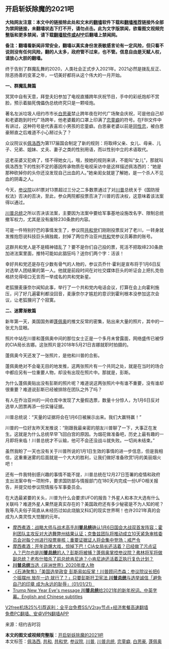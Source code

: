  <h2>开启斩妖除魔的2021吧</h2> <p class="notice"><b>大陆网友注意：本文中的链接除此处和文末的<a href="https://github.com/bannedbook/fanqiang" >翻墙</a>软件下载和<a href="https://github.com/killgcd/justmysocks/blob/master/README.md">翻墙推荐</a>链接外全部为禁网链接，未翻墙状态下打不开，请勿点击。此为文字版禁闻，欲看图文视频完整版和更多禁闻，请下载<a href="https://github.com/bannedbook/fanqiang">翻墙软件或APP</a>后翻墙上禁闻网。</p><p>备注：翻墙看新闻非常安全，翻墙以真实身份发表敏感言论有一定风险，但只看不说则没有任何风险，翻的人太多，政府管不过来，也不管。信息自由是天赋人权，请放心大胆的翻墙。</b></p>  <div class="entry"> <p>终于告别了群魔乱舞的2020，人类社会正式步入2021年。2021必然是拨乱反正、除恶扬善的变革之年，一切美好都将从这个伟大的一月开始。</p> <p><strong>一、群魔乱舞篇</strong></p> <p>冥冥中自有天意，拜登夫妇参加了电视直播跨年庆祝节目，手中的彩纸炮却不赏脸，预示着脑死傀儡伪总统终究只是一颗哑炮。</p> <p>著名左派垃圾人纽约市市长<a href="https://www.bannedbook.org/bnews/tag/%E7%99%BD%E6%80%9D%E8%B1%AA/" class="st_tag internal_tag" rel="tag" title="标签 白思豪 下的日志">白思豪</a>禁止跨年夜在时代广场聚会庆祝，可是他自己却和老婆跑到时代广场跨年，他老婆戴的口罩上印满了<a href="https://www.bannedbook.org/bnews/tag/%e6%81%8b%e7%ab%a5%e7%99%96/" class="st_tag internal_tag" rel="tag" title="标签 恋童癖 下的日志">恋童癖</a>的符号。在FBI文件中有讲过，这种符号是代表喜欢小男孩的恋童癖。白思豪老婆以前是<span class='wp_keywordlink'><a href="https://www.bannedbook.org/forum57/topic6302.html" title="我所知道的地球历史与奥秘篇（十）：同性恋与吸毒" target="_blank">同性恋</a></span>，被白思豪掰直之后难道不小心掰过头了？</p> <p>众议院议长<a href="https://www.bannedbook.org/bnews/tag/%e4%bd%a9%e6%b4%9b%e8%a5%bf/" class="st_tag internal_tag" rel="tag" title="标签 佩洛西 下的日志">佩洛西</a>为第117届国会制定了新的规则：将取缔父亲、女儿、母亲、儿子、兄弟、姐妹、丈夫、妻子之类的性别用语，而以性别中立的术语取代。</p> <p>这老巫婆又犯病了，怪不得她女儿，哦，按她的规则来讲，不能叫“女儿”，那就叫佩洛西生下的性别不定的基因传承物质在电视采访中是这样描述佩洛西的：“她是那种砍掉你的头你还没发现自己出血的人。”她亲闺女就是了解她，是一个杀人不见血的阴毒之人。</p>  <p>今天，<a href="https://www.bannedbook.org/bnews/tag/%e5%8f%82%e8%ae%ae%e9%99%a2/" class="st_tag internal_tag" rel="tag" title="标签 参议院 下的日志">参议院</a>以81票对13票超过三分之二多数票通过了对<a href="https://www.bannedbook.org/bnews/tag/%e5%b7%9d%e6%99%ae/" class="st_tag internal_tag" rel="tag" title="标签 川普 下的日志">川普</a>总统关于《国防授权法》否决的否决，至此，参众两院都投票否决了川普的否决权，这意味着该法案得以通过。</p> <p><a href="https://www.bannedbook.org/bnews/tag/%E5%B7%9D%E6%99%AE%E6%80%BB%E7%BB%9F/" class="st_tag internal_tag" rel="tag" title="标签 川普总统 下的日志">川普总统</a>之所以否决该法案，主要因为法案中要给军事基地设施改名字、限制总统撤军权力，尤其是没有废除230条款的内容。</p> <p>可是一件特别拧巴的事情发生了，参议院<a href="https://www.bannedbook.org/bnews/tag/%e5%85%b1%e5%92%8c%e5%85%9a/" class="st_tag internal_tag" rel="tag" title="标签 共和党 下的日志">共和党</a>们刚刚投票反对了老川，一转身就发推抱怨说科技巨头搞独裁，封掉了两位乔治亚州<a href="https://www.bannedbook.org/bnews/tag/%E5%85%B1%E5%92%8C/" class="st_tag internal_tag" rel="tag" title="标签 共和 下的日志">共和</a>党参议员筹款的账号。</p> <p>这群共和党人是不是精神错乱了？要不是你们自己投的票，死活不把取缔230条款加进法案里面，推特可能如此猖狂吗？送你们两个字：活该！</p> <p>幸好共和党还是存在少数有骨气的人物的，参议员乔什·霍利是宣布将于1月6日反对选举人团结果的第一人。他就是前段时间在对社交媒体巨头的听证会上把扎克伯格挤兑得哑口无言而一举成名的共和党新星。</p> <p>老狐狸麦康奈尔闻知此事，举行了一个共和党内电话会议，打算在会上向霍利施压，问了好几遍霍利都没回音，麦康奈尔才尴尬的意识到霍利根本没参加这次会议，让老狐狸问了个寂寞。</p>  <p><strong>二、迷雾渐散篇</strong></p> <p>新年第一天，美国国务卿<a href="https://www.bannedbook.org/bnews/tag/%E8%93%AC%E4%BD%A9%E5%A5%A5/" class="st_tag internal_tag" rel="tag" title="标签 蓬佩奥 下的日志">蓬佩奥</a>的推文反常的密集，贴出来大量的照片，其中的一张尤为显眼。</p> <p>照片中站在川普和蓬佩奥中间的那位女士正是一个多月未曾露面，网络盛传已被俘的CIA局长吉娜。这张照片是2018年5月21日吉娜就职时拍摄的。</p> <p>蓬佩奥今天还发了一张照片，是他和川普的合影。</p> <p>蓬佩奥绝对不会毫无目的地发推，这两张照片有一个共同之处，就是在当时的场合中都应另有一位重要人物，却没有出现在照片中。那就是，彭斯。</p> <p>为什么蓬佩奥贴出没有彭斯的照片呢？难道说这两张照片中有谁不重要，没有谁却很重要？难道说彭斯已经被排除在团队之外了吗？</p>  <p>有人在乔治亚州的一间仓库中发现了大量假选票，数量十分惊人，为1月6日反对选举人团票再添一份实锤证据。</p> <p>川普总统说：“天量的证据将会在1月6日被展示出来。我们大赢特赢！”</p> <p>川普的一位好友昨天发推说：“刚跟我最亲密的朋友川普聊了一下，大事正在发生。这就是为什么总统早早飞回白宫的原因。为烟花做准备吧，历史上最有趣的一月即将来临！川普总统才不认输，他可不会还没战斗就失败。一切尚未结束。”</p> <p>虽然我盼了一天也没有关于川普所说的1月1日生效的事情的进一步信息，但是我相信，这重重迷雾的后面就是一个大大的胜利，让我们做好准备欣赏1月的美丽烟火吧！</p> <p>还有一件我特别感兴趣的事情不能不提，川普总统在12月27日签署的疫情和政府支出法案中有一项附件，要求国防部与情报部门在180天内完成一份UFO相关报告，并提交给参议院情报与军事委员会。</p> <p>在大选最紧要的关头，川普为什么会要求UFO的报告？外星人和本次大选有什么关联吗？难道外星人果然是真实存在的？美国政府还有多少秘密是不为人知的呢？我等凡夫俗子简直从未经历过如此烧脑又科幻的现实世界啊！也许2021年真的会成为人类灵性大觉醒的元年。</p>  <ul class='op-related-articles' title='相关阅读'> <li><a href='https://www.bannedbook.org/bnews/bannedvideo/20210103/1460017.html' target='_blank'>摩西煮酒：战略大师与战术高手<b>川普总统</b>确认1月6日国会大战双首发阵容；霍利团队主攻反对大选舞弊州结果认证；克鲁兹团队将推动成立10天紧急审核委员会对每个州进行投票审核；重要证据证人将会集中登场；戒严令</a></li> <li><a href='https://www.bannedbook.org/bnews/bannedvideo/20210102/1459500.html' target='_blank'>摩西煮酒：开年劲爆大戏，惊掉下巴！CIA女局长还活着？已经做了污点证人？巴尔也是<b>川普总统</b>的人？彭斯将被捕？蓬佩奥掌控参议院？弗林将军将做副总统？老布什暗杀了前总统肯尼迪？小肯尼迪还活着正执行复仇计划？</a></li> <li><a href='https://www.bannedbook.org/bnews/worldnews/20210102/1459394.html' target='_blank'><b>川普总统</b>当选《非洲世界》2020年度人物</a></li> <li><a href='https://www.bannedbook.org/bnews/bannedvideo/20210102/1459330.html' target='_blank'>《石涛聚焦》「美国选举政变 彭斯易如反掌！川普顾问杰森：参议院议长把6个摇摆州 放在一边 就行了？」只要彭斯扞卫宪法 <b>川普总统</b>与选举诚信「避免自己的印章 成为永远的耻辱」（01/01/21）</a></li> <li><a href='https://www.bannedbook.org/bnews/bannedvideo/20210101/1459023.html' target='_blank'>Trump New Year Eve's message  <b>川普总统</b>给2021年的新年祝词。中英字幕。English and Chinese subtitles</a></li> </ul> <p class="texttj"> <a href="https://github.com/bannedbook/fanqiang/wiki/V2ray%E6%9C%BA%E5%9C%BA" target="_blank">V2free机场25%引荐返利：全平台免费SS/V2ray节点+经济套餐高速翻墙</a><br/> <a href="https://github.com/bannedbook/fanqiang/wiki/%E7%A6%81%E9%97%BB%E7%BD%91%E5%AE%89%E5%8D%93%E7%BF%BB%E5%A2%99%E6%96%B0%E9%97%BBAPP" target="_blank">免费PC翻墙、安卓VPN翻墙APP</a></p><p> 来源：纽约吉时羽 </p><a name='sharetosocial'></a>       <div><b>本文的图文或视频完整版</b>：<a href='https://www.bannedbook.org/bnews/comments/20210103/1460044.html'>开启斩妖除魔的2021吧</a></div>  </div><!--END ENTRY--> <div class="postfooter"> <div>本文标签：<a href="https://www.bannedbook.org/bnews/tag/%e4%bd%a9%e6%b4%9b%e8%a5%bf/" rel="tag">佩洛西</a>, <a href="https://www.bannedbook.org/bnews/tag/%E5%85%B1%E5%92%8C/" rel="tag">共和</a>, <a href="https://www.bannedbook.org/bnews/tag/%e5%85%b1%e5%92%8c%e5%85%9a/" rel="tag">共和党</a>, <a href="https://www.bannedbook.org/bnews/tag/%e5%8f%82%e8%ae%ae%e9%99%a2/" rel="tag">参议院</a>, <a href="https://www.bannedbook.org/bnews/tag/%e5%b7%9d%e6%99%ae/" rel="tag">川普</a>, <a href="https://www.bannedbook.org/bnews/tag/%E5%B7%9D%E6%99%AE%E6%80%BB%E7%BB%9F/" rel="tag">川普总统</a>, <a href="https://www.bannedbook.org/bnews/tag/%e6%81%8b%e7%ab%a5%e7%99%96/" rel="tag">恋童癖</a>, <a href="https://www.bannedbook.org/bnews/tag/%E7%99%BD%E6%80%9D%E8%B1%AA/" rel="tag">白思豪</a>, <a href="https://www.bannedbook.org/bnews/tag/%E8%93%AC%E4%BD%A9%E5%A5%A5/" rel="tag">蓬佩奥</a></div>  </div><!--END POSTFOOTER--> 